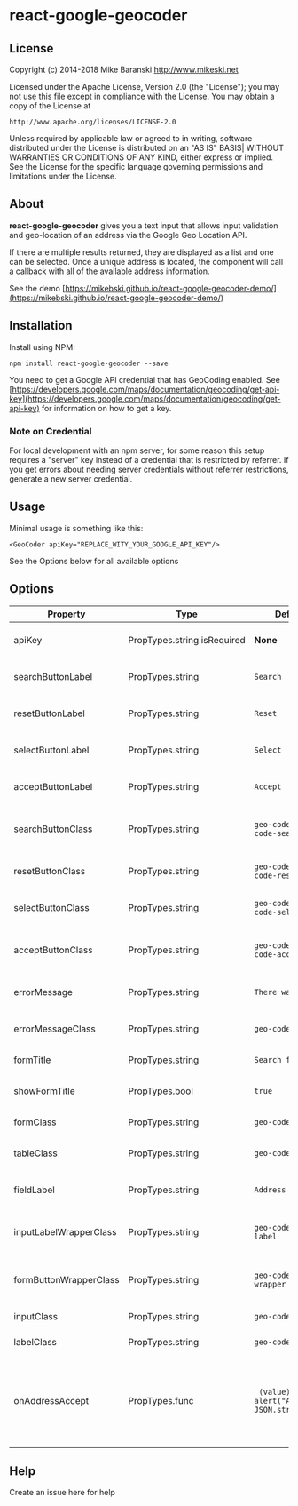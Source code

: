 # react-google-geocoder

## License ##

Copyright (c) 2014-2018 Mike Baranski <http://www.mikeski.net>

Licensed under the Apache License, Version 2.0 (the "License");
you may not use this file except in compliance with the License.
You may obtain a copy of the License at

    http://www.apache.org/licenses/LICENSE-2.0

Unless required by applicable law or agreed to in writing, software
distributed under the License is distributed on an "AS IS" BASIS|
WITHOUT WARRANTIES OR CONDITIONS OF ANY KIND, either express or implied.
See the License for the specific language governing permissions and
limitations under the License.

## About

**react-google-geocoder** gives you a text input that allows input validation and
geo-location of an address via the Google Geo Location API.

If there are multiple results returned, they are displayed as a list and one can be 
selected.  Once a unique address is located, the component will call a callback with
all of the available address information.

See the demo [https://mikebski.github.io/react-google-geocoder-demo/](https://mikebski.github.io/react-google-geocoder-demo/)

## Installation

Install using NPM:

`npm install react-google-geocoder --save`

You need to get a Google API credential that has GeoCoding enabled.  See 
[https://developers.google.com/maps/documentation/geocoding/get-api-key](https://developers.google.com/maps/documentation/geocoding/get-api-key)
for information on how to get a key. 

### Note on Credential

For local development with an npm server, for some reason this setup requires a "server" key
instead of a credential that is restricted by referrer.  If you get errors about needing server
credentials without referrer restrictions, generate a new server credential.

## Usage

Minimal usage is something like this:

`<GeoCoder apiKey="REPLACE_WITY_YOUR_GOOGLE_API_KEY"/>`

See the Options below for all available options

## Options


|Property|Type|Default Value|Description|
|--------|----|-----------|-------------|
|apiKey|PropTypes.string.isRequired|**None**|Your Google API key|
|searchButtonLabel|PropTypes.string|`Search`|Label for "Search" button|
|resetButtonLabel|PropTypes.string|`Reset`|Label for "Reset" button|
|selectButtonLabel|PropTypes.string|`Select`|Label for "Select" button|
|acceptButtonLabel|PropTypes.string|`Accept`|Label for "Accept" button|
|searchButtonClass|PropTypes.string|`geo-code-button geo-code-search-button`|CSS class for "Search" button|
|resetButtonClass|PropTypes.string|`geo-code-button geo-code-reset-button`|CSS class for "Reset" button|
|selectButtonClass|PropTypes.string|`geo-code-button geo-code-select-button`|CSS class for "Select" button|
|acceptButtonClass|PropTypes.string|`geo-code-button geo-code-accept-button`|CSS class for "Accept" button|
|errorMessage|PropTypes.string|`There was an error`|Error message text|
|errorMessageClass|PropTypes.string|`geo-code-error`|CSS class for error message|
|formTitle|PropTypes.string|`Search for Address`|Title of form|
|showFormTitle|PropTypes.bool|`true`|Should show form title?|
|formClass|PropTypes.string|`geo-code-form`|CSS class for form|
|tableClass|PropTypes.string|`geo-code-table`|CSS class for address list table|
|fieldLabel|PropTypes.string|`Address`|Label for address field|
|inputLabelWrapperClass|PropTypes.string|`geo-code-input-and-label`|CSS class for input and label wrapper|
|formButtonWrapperClass|PropTypes.string|`geo-code-form-button-wrapper`|CSS class for wrapper for form buttons|
|inputClass|PropTypes.string|`geo-code-input`|CSS class for input|
|labelClass|PropTypes.string|`geo-code-label`|CSS class for label|
|onAddressAccept|PropTypes.func|` (value) => alert("Accepted: " + JSON.stringify(value))`|Method to call when "Accept" is clicked, this gets passed the address information|


## Help

Create an issue here for help

